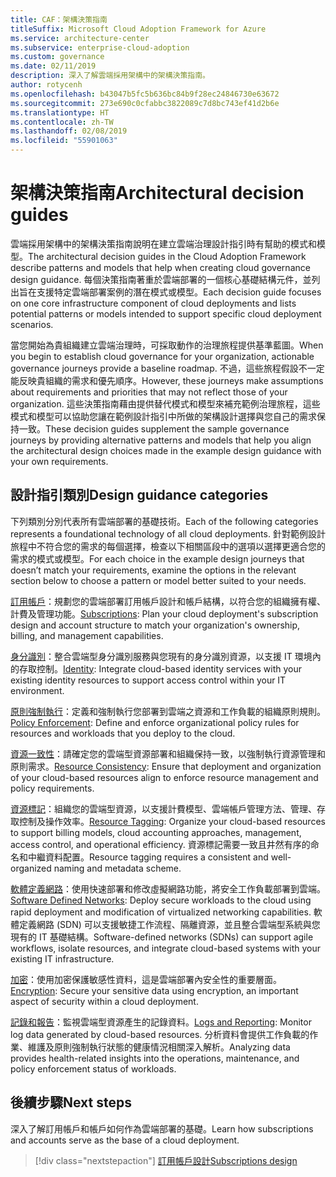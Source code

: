```yaml
---
title: CAF：架構決策指南
titleSuffix: Microsoft Cloud Adoption Framework for Azure
ms.service: architecture-center
ms.subservice: enterprise-cloud-adoption
ms.custom: governance
ms.date: 02/11/2019
description: 深入了解雲端採用架構中的架構決策指南。
author: rotycenh
ms.openlocfilehash: b43047b5fc5b636bc84b9f28ec24846730e63672
ms.sourcegitcommit: 273e690c0cfabbc3822089c7d8bc743ef41d2b6e
ms.translationtype: HT
ms.contentlocale: zh-TW
ms.lasthandoff: 02/08/2019
ms.locfileid: "55901063"
---
```

# <a name="architectural-decision-guides"></a><span data-ttu-id="ccfe6-103">架構決策指南</span><span class="sxs-lookup"><span data-stu-id="ccfe6-103">Architectural decision guides</span></span>

<span data-ttu-id="ccfe6-104">雲端採用架構中的架構決策指南說明在建立雲端治理設計指引時有幫助的模式和模型。</span><span class="sxs-lookup"><span data-stu-id="ccfe6-104">The architectural decision guides in the Cloud Adoption Framework describe patterns and models that help when creating cloud governance design guidance.</span></span> <span data-ttu-id="ccfe6-105">每個決策指南著重於雲端部署的一個核心基礎結構元件，並列出旨在支援特定雲端部署案例的潛在模式或模型。</span><span class="sxs-lookup"><span data-stu-id="ccfe6-105">Each decision guide focuses on one core infrastructure component of cloud deployments and lists potential patterns or models intended to support specific cloud deployment scenarios.</span></span>

<span data-ttu-id="ccfe6-106">當您開始為貴組織建立雲端治理時，可採取動作的治理旅程提供基準藍圖。</span><span class="sxs-lookup"><span data-stu-id="ccfe6-106">When you begin to establish cloud governance for your organization,  actionable governance journeys provide a baseline roadmap.</span></span> <span data-ttu-id="ccfe6-107">不過，這些旅程假設不一定能反映貴組織的需求和優先順序。</span><span class="sxs-lookup"><span data-stu-id="ccfe6-107">However, these journeys make assumptions about requirements and priorities that may not reflect those of your organization.</span></span>
<span data-ttu-id="ccfe6-108">這些決策指南藉由提供替代模式和模型來補充範例治理旅程，這些模式和模型可以協助您讓在範例設計指引中所做的架構設計選擇與您自己的需求保持一致。</span><span class="sxs-lookup"><span data-stu-id="ccfe6-108">These decision guides supplement the sample governance journeys by providing alternative patterns and models that help you align the architectural design choices made in the example design guidance with your own requirements.</span></span>

## <a name="design-guidance-categories"></a><span data-ttu-id="ccfe6-109">設計指引類別</span><span class="sxs-lookup"><span data-stu-id="ccfe6-109">Design guidance categories</span></span>

<span data-ttu-id="ccfe6-110">下列類別分別代表所有雲端部署的基礎技術。</span><span class="sxs-lookup"><span data-stu-id="ccfe6-110">Each of the following categories represents a foundational technology of all cloud deployments.</span></span> <span data-ttu-id="ccfe6-111">針對範例設計旅程中不符合您的需求的每個選擇，檢查以下相關區段中的選項以選擇更適合您的需求的模式或模型。</span><span class="sxs-lookup"><span data-stu-id="ccfe6-111">For each choice in the example design journeys that doesn’t match your requirements, examine the options in the relevant section below to choose a pattern or model better suited to your needs.</span></span>

<span data-ttu-id="ccfe6-112">[訂用帳戶](./subscriptions/overview.md)：規劃您的雲端部署訂用帳戶設計和帳戶結構，以符合您的組織擁有權、計費及管理功能。</span><span class="sxs-lookup"><span data-stu-id="ccfe6-112">[Subscriptions](./subscriptions/overview.md): Plan your cloud deployment's subscription design and account structure to match your organization's ownership, billing, and management capabilities.</span></span>

<span data-ttu-id="ccfe6-113">[身分識別](./identity/overview.md)：整合雲端型身分識別服務與您現有的身分識別資源，以支援 IT 環境內的存取控制。</span><span class="sxs-lookup"><span data-stu-id="ccfe6-113">[Identity](./identity/overview.md): Integrate cloud-based identity services with your existing identity resources to support access control within your IT environment.</span></span>

<span data-ttu-id="ccfe6-114">[原則強制執行](./policy-enforcement/overview.md)：定義和強制執行您部署到雲端之資源和工作負載的組織原則規則。</span><span class="sxs-lookup"><span data-stu-id="ccfe6-114">[Policy Enforcement](./policy-enforcement/overview.md): Define and enforce organizational policy rules for resources and workloads that you deploy to the cloud.</span></span>

<span data-ttu-id="ccfe6-115">[資源一致性](./resource-consistency/overview.md)：請確定您的雲端型資源部署和組織保持一致，以強制執行資源管理和原則需求。</span><span class="sxs-lookup"><span data-stu-id="ccfe6-115">[Resource Consistency](./resource-consistency/overview.md): Ensure that deployment and organization of your cloud-based resources align to enforce resource management and policy requirements.</span></span>

<span data-ttu-id="ccfe6-116">[資源標記](./resource-tagging/overview.md)：組織您的雲端型資源，以支援計費模型、雲端帳戶管理方法、管理、存取控制及操作效率。</span><span class="sxs-lookup"><span data-stu-id="ccfe6-116">[Resource Tagging](./resource-tagging/overview.md): Organize your cloud-based resources to support billing models, cloud accounting approaches, management, access control, and operational efficiency.</span></span> <span data-ttu-id="ccfe6-117">資源標記需要一致且井然有序的命名和中繼資料配置。</span><span class="sxs-lookup"><span data-stu-id="ccfe6-117">Resource tagging requires a consistent and well-organized naming and metadata scheme.</span></span>

<span data-ttu-id="ccfe6-118">[軟體定義網路](./software-defined-network/overview.md)：使用快速部署和修改虛擬網路功能，將安全工作負載部署到雲端。</span><span class="sxs-lookup"><span data-stu-id="ccfe6-118">[Software Defined Networks](./software-defined-network/overview.md): Deploy secure workloads to the cloud using rapid deployment and modification of virtualized networking capabilities.</span></span> <span data-ttu-id="ccfe6-119">軟體定義網路 (SDN) 可以支援敏捷工作流程、隔離資源，並且整合雲端型系統與您現有的 IT 基礎結構。</span><span class="sxs-lookup"><span data-stu-id="ccfe6-119">Software-defined networks (SDNs) can support agile workflows, isolate resources, and integrate cloud-based systems with your existing IT infrastructure.</span></span>

<span data-ttu-id="ccfe6-120">[加密](./encryption/overview.md)：使用加密保護敏感性資料，這是雲端部署內安全性的重要層面。</span><span class="sxs-lookup"><span data-stu-id="ccfe6-120">[Encryption](./encryption/overview.md): Secure your sensitive data using encryption, an important aspect of security within a cloud deployment.</span></span>

<span data-ttu-id="ccfe6-121">[記錄和報告](./log-and-report/overview.md)：監視雲端型資源產生的記錄資料。</span><span class="sxs-lookup"><span data-stu-id="ccfe6-121">[Logs and Reporting](./log-and-report/overview.md): Monitor log data generated by cloud-based resources.</span></span> <span data-ttu-id="ccfe6-122">分析資料會提供工作負載的作業、維護及原則強制執行狀態的健康情況相關深入解析。</span><span class="sxs-lookup"><span data-stu-id="ccfe6-122">Analyzing data provides health-related insights into the operations, maintenance, and policy enforcement status of workloads.</span></span>

## <a name="next-steps"></a><span data-ttu-id="ccfe6-123">後續步驟</span><span class="sxs-lookup"><span data-stu-id="ccfe6-123">Next steps</span></span>

<span data-ttu-id="ccfe6-124">深入了解訂用帳戶和帳戶如何作為雲端部署的基礎。</span><span class="sxs-lookup"><span data-stu-id="ccfe6-124">Learn how subscriptions and accounts serve as the base of a cloud deployment.</span></span>

> [!div class="nextstepaction"]
> [<span data-ttu-id="ccfe6-125">訂用帳戶設計</span><span class="sxs-lookup"><span data-stu-id="ccfe6-125">Subscriptions design</span></span>](subscriptions/overview.md)
